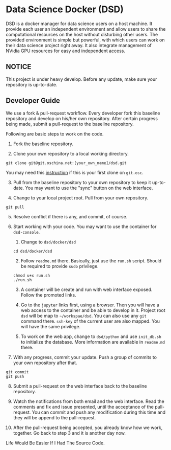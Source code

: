 # Data Science Docker (DSD)

DSD is a docker manager for data science users on a host machine.
It provide each user an independent environment and allow users to share the computational resources on the host without disturbing other users.
The provided environment is simple but powerful, with which users can work on their data science project right away.
It also integrate management of NVidia GPU resources for easy and independent access.

## NOTICE

This project is under heavy develop.
Before any update, make sure your repository is up-to-date.

## Developer Guide

We use a fork & pull-request workflow.
Every developer fork this baseline repository and develop on his/her own repository.
After certain progress being made, submit a pull-request to the baseline repository.

Following are basic steps to work on the code.

1. Fork the baseline repository.

2. Clone your own repository to a local working directory.
```
git clone git@git.oschina.net:[your_own_name]/dsd.git
```
You may need this [instruction](https://git.oschina.net/oschina/git-osc/wikis/%E5%B8%AE%E5%8A%A9#ssh-keys) if this is your first clone on `git.osc`.

3. Pull from the baseline repository to your own repository to keep it up-to-date.
You may want to use the "sync" button on the web interface.

4. Change to your local project root. Pull from your own repository.
```
git pull
```

5. Resolve conflict if there is any, and commit, of course.

6. Start working with your code. You may want to use the container for `dsd-console`.

    1. Change to `dsd/docker/dsd`
    ```
    cd dsd/docker/dsd
    ```

    2. Follow `readme.md` there. Basically, just use the `run.sh` script. Should be required to provide `sudo` privilege.
    ```
    chmod u+x run.sh
    ./run.sh
    ```

    3. A container will be create and run with web interface exposed. Follow the promoted links.

    4. Go to the `jupyter` links first, using a browser.
    Then you will have a web access to the container and be able to develop in it. Project root `dsd` will be map to `~/workspae/dsd`. You can also use any `git` command there. `ssh-key` of the current user are also mapped. You will have the same privilege.

    5. To work on the web app, change to `dsd/python` and use `init_db.sh` to initialize the database. More information are available in `readme.md` there.

7. With any progress, commit your update. Push a group of commits to your own repository after that.
```
git commit
git push
```

8. Submit a pull-request on the web interface back to the baseline repository.

9. Watch the notifications from both email and the web interface. Read the comments and fix and issue presented, until the acceptance of the pull-request. You can commit and push any modification during this time and they will be append to the pull-request.

10. After the pull-request being accepted, you already know how we work, together. Go back to step 3 and it is another day now.

Life Would Be Easier If I Had The Source Code.
